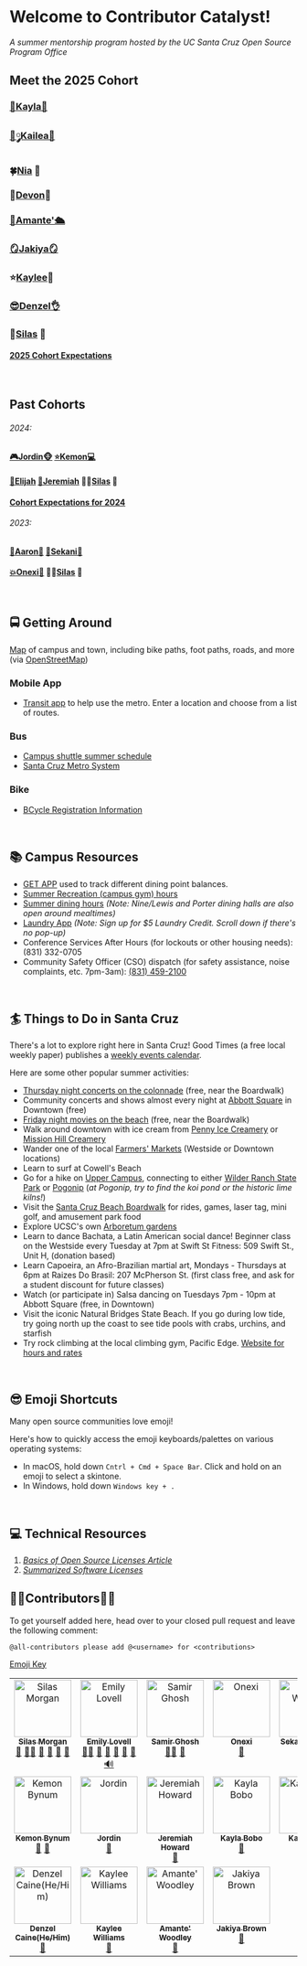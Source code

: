 # Welcome to Contributor Catalyst!
*A summer mentorship program hosted by the UC Santa Cruz Open Source Program Office*


## Meet the 2025 Cohort
### **[🧸Kayla🌸](https://github.com/kaybcodes)**
### **[🎀༘Kailea💋](https://github.com/kailealee)**
### **🍀[Nia](https://github.com/npNSU) 🔰**
### **📸[Devon](https://github.com/devon3583)🐆**
### **[🐜Amante'🛳️](https://github.com/awood0727)**
### **[🪞Jakiya🪞](https://github.com/jakbrownbytes)** 
### **⭐️[Kaylee](https://github.com/purpleskates123)🎨**
### **[😎Denzel👌](https://github.com/dcaine125)**
### **🎸[Silas](https://github.com/SilasVM) 📸**
#### [2025 Cohort Expectations](https://github.com/emmet0r/contributor-catalyst/blob/main/2025-Exepctations.md)

</br>

## Past Cohorts
###### 2024:
#### **[🎮Jordin🐵](https://github.com/Jordin221)** **[⭐️Kemon💻](https://github.com/klbynum)**
#### **[🐐Elijah](https://github.com/Wavyeli32/)** **[🎺Jeremiah](https://github.com/JeremiahAHoward)** **🕴🏾[Silas](https://github.com/SilasVM) 📸**
#### **[Cohort Expectations for 2024](https://github.com/emmet0r/contributor-catalyst/blob/main/2024-expectations.md)**
###### 2023: 
#### **[🐐Aaron🧩](https://github.com/thatguyseven/)** **[🥽Sekani🎨](https://github.com/snwarner22)**
#### **[💥Onexi🌴](https://github.com/OnexiMedina)**   **🕴🏾[Silas](https://github.com/SilasVM) 📸**

</br>

## 🚍 Getting Around 
[Map](https://www.openstreetmap.org/#map=15/36.9895/-122.0574) of campus and town, including bike paths, foot paths, roads, and more (via [OpenStreetMap](https://github.com/openstreetmap/))
### Mobile App
- [Transit app](https://transitapp.com) to help use the metro. Enter a location and choose from a list of routes.
### Bus 
- [Campus shuttle summer schedule](https://taps.ucsc.edu/pdf/campus-transit-schedule-8.5x11-summer-2023.pdf)
- [Santa Cruz Metro System](https://scmtd.com/en/routes/schedule/map)
### Bike 
- [BCycle Registration Information](https://taps.ucsc.edu/bike-programs/bike-share.html)

</br>

## 📚 Campus Resources
- [GET APP](https://dining.ucsc.edu/get/) used to track different dining point balances.
- [Summer Recreation (campus gym) hours](https://recreation.ucsc.edu/facilities/index.html)
- [Summer dining hours](https://dining.ucsc.edu/summer/) _(Note: Nine/Lewis and Porter dining halls are also open around mealtimes)_
- [Laundry App](https://mycscgo.com/laundry) _(Note: Sign up for $5 Laundry Credit. Scroll down if there's no pop-up)_
- Conference Services After Hours (for lockouts or other housing needs): (831) 332-0705
- Community Safety Officer (CSO) dispatch (for safety assistance, noise complaints, etc. 7pm-3am): [(831) 459-2100](tel:18314592100)

</br>

## 🏄 Things to Do in Santa Cruz
There's a lot to explore right here in Santa Cruz! Good Times (a free local weekly paper) publishes a [weekly events calendar](https://www.goodtimes.sc/things-to-do-santa-cruz/).

Here are some other popular summer activities:
- [Thursday night concerts on the colonnade](https://beachboardwalk.com/live-music-on-the-colonnade/) (free, near the Boardwalk)
- Community concerts and shows almost every night at [Abbott Square](https://www.abbottsquaremarket.com/events) in Downtown (free)
- [Friday night movies on the beach](https://beachboardwalk.com/movies/) (free, near the Boardwalk)
- Walk around downtown with ice cream from [Penny Ice Creamery](https://www.thepennyicecreamery.com) or [Mission Hill Creamery](https://www.missionhillcreamery.com)
- Wander one of the local [Farmers' Markets](https://santacruzfarmersmarket.org) (Westside or Downtown locations)
- Learn to surf at Cowell's Beach
- Go for a hike on [Upper Campus](https://maps.ucsc.edu/printable-maps/UCSC_upper_campus_map.pdf), connecting to either [Wilder Ranch State Park](https://www.parks.ca.gov/pages/549/files/WilderRanchSPWebLayout2017.pdf) or [Pogonip](https://www.cityofsantacruz.com/home/showpublisheddocument/42506/635600233927270000) (_at Pogonip, try to find the koi pond or the historic lime kilns!_)
- Visit the [Santa Cruz Beach Boardwalk](https://beachboardwalk.com) for rides, games, laser tag, mini golf, and amusement park food
- Explore UCSC's own [Arboretum gardens](https://arboretum.ucsc.edu/visit/admission-and-hours/index.html)
- Learn to dance Bachata, a Latin American social dance! Beginner class on the Westside every Tuesday at 7pm at Swift St Fitness: 509 Swift St., Unit H, (donation based)
- Learn Capoeira, an Afro-Brazilian martial art,  Mondays - Thursdays at 6pm at Raizes Do Brasil: 207 McPherson St. (first class free, and ask for a student discount for future classes)
- Watch (or participate in) Salsa dancing on Tuesdays 7pm - 10pm at Abbott Square (free, in Downtown)
- Visit the iconic Natural Bridges State Beach. If you go during low tide, try going north up the coast to see tide pools with crabs, urchins, and starfish
- Try rock climbing at the local climbing gym, Pacific Edge. [Website for hours and rates](https://pacificedgeclimbinggym.com/)

</br>

## 😎 Emoji Shortcuts
Many open source communities love emoji! 

Here's how to quickly access the emoji keyboards/palettes on various operating systems:
- In macOS, hold down <code>Cntrl + Cmd + Space Bar</code>. Click and hold on an emoji to select a skintone.
- In Windows, hold down <code>Windows key + .</code>

</br>

## 💻 Technical Resources
1. *[Basics of Open Source Licenses Article](https://medium.com/nationwide-technology/a-short-guide-to-open-source-licenses-cf5b1c329edd)*
2. *[Summarized Software Licenses](https://tldrlegal.com/)*

## 👩‍🚀Contributors👨‍🚀
To get yourself added here, head over to your closed pull request and leave the following comment:
```plaintext
@all-contributors please add @<username> for <contributions>
```
[Emoji Key](https://github.com/all-contributors/all-contributors/blob/master/docs/emoji-key.md)  


<!-- ALL-CONTRIBUTORS-LIST:START - Do not remove or modify this section -->
<!-- prettier-ignore-start -->
<!-- markdownlint-disable -->
<table>
  <tbody>
    <tr>
      <td align="center" valign="top" width="14.28%"><a href="https://github.com/SilasVM"><img src="https://avatars.githubusercontent.com/u/124199231?v=4?s=100" width="100px;" alt="Silas Morgan"/><br /><sub><b>Silas Morgan</b></sub></a><br /><a href="#doc-SilasVM" title="Documentation">📖</a> <a href="#mentoring-SilasVM" title="Mentoring">🧑‍🏫</a> <a href="#ideas-SilasVM" title="Ideas, Planning, & Feedback">🤔</a> <a href="#maintenance-SilasVM" title="Maintenance">🚧</a> <a href="#talk-SilasVM" title="Talks">📢</a> <a href="#review-SilasVM" title="Reviewed Pull Requests">👀</a></td>
      <td align="center" valign="top" width="14.28%"><a href="http://users.soe.ucsc.edu/~emme/"><img src="https://avatars.githubusercontent.com/u/279967?v=4?s=100" width="100px;" alt="Emily Lovell"/><br /><sub><b>Emily Lovell</b></sub></a><br /><a href="#mentoring-emmet0r" title="Mentoring">🧑‍🏫</a> <a href="#maintenance-emmet0r" title="Maintenance">🚧</a> <a href="#ideas-emmet0r" title="Ideas, Planning, & Feedback">🤔</a> <a href="#talk-emmet0r" title="Talks">📢</a> <a href="#review-emmet0r" title="Reviewed Pull Requests">👀</a> <a href="#doc-emmet0r" title="Documentation">📖</a> <a href="#audio-emmet0r" title="Audio">🔊</a></td>
      <td align="center" valign="top" width="14.28%"><a href="http://samir.tech"><img src="https://avatars.githubusercontent.com/u/22751315?v=4?s=100" width="100px;" alt="Samir Ghosh"/><br /><sub><b>Samir Ghosh</b></sub></a><br /><a href="#mentoring-smrghsh" title="Mentoring">🧑‍🏫</a> <a href="#doc-smrghsh" title="Documentation">📖</a></td>
      <td align="center" valign="top" width="14.28%"><a href="https://github.com/OnexiMedina"><img src="https://avatars.githubusercontent.com/u/112675769?v=4?s=100" width="100px;" alt="Onexi"/><br /><sub><b>Onexi</b></sub></a><br /><a href="#doc-OnexiMedina" title="Documentation">📖</a></td>
      <td align="center" valign="top" width="14.28%"><a href="https://github.com/snwarner22"><img src="https://avatars.githubusercontent.com/u/137221902?v=4?s=100" width="100px;" alt="Sekani Warner"/><br /><sub><b>Sekani Warner</b></sub></a><br /><a href="#doc-snwarner22" title="Documentation">📖</a></td>
      <td align="center" valign="top" width="14.28%"><a href="https://github.com/thatguyseven"><img src="https://avatars.githubusercontent.com/u/137221692?v=4?s=100" width="100px;" alt="Aaron Ni"/><br /><sub><b>Aaron Ni</b></sub></a><br /><a href="#doc-thatguyseven" title="Documentation">📖</a></td>
      <td align="center" valign="top" width="14.28%"><a href="https://github.com/Wavyeli32"><img src="https://avatars.githubusercontent.com/u/145284361?v=4?s=100" width="100px;" alt="Elijah Everett"/><br /><sub><b>Elijah Everett</b></sub></a><br /><a href="#doc-Wavyeli32" title="Documentation">📖</a></td>
    </tr>
    <tr>
      <td align="center" valign="top" width="14.28%"><a href="https://github.com/klbynum"><img src="https://avatars.githubusercontent.com/u/119598875?v=4?s=100" width="100px;" alt="Kemon Bynum"/><br /><sub><b>Kemon Bynum</b></sub></a><br /><a href="#doc-klbynum" title="Documentation">📖</a> <a href="#ideas-klbynum" title="Ideas, Planning, & Feedback">🤔</a></td>
      <td align="center" valign="top" width="14.28%"><a href="https://github.com/Jordin221"><img src="https://avatars.githubusercontent.com/u/173185647?v=4?s=100" width="100px;" alt="Jordin"/><br /><sub><b>Jordin</b></sub></a><br /><a href="#doc-Jordin221" title="Documentation">📖</a></td>
      <td align="center" valign="top" width="14.28%"><a href="https://github.com/JeremiahAHoward"><img src="https://avatars.githubusercontent.com/u/173306185?v=4?s=100" width="100px;" alt="Jeremiah Howard"/><br /><sub><b>Jeremiah Howard</b></sub></a><br /><a href="#doc-JeremiahAHoward" title="Documentation">📖</a></td>
      <td align="center" valign="top" width="14.28%"><a href="https://github.com/kaybcodes"><img src="https://avatars.githubusercontent.com/u/216741807?v=4?s=100" width="100px;" alt="Kayla Bobo"/><br /><sub><b>Kayla Bobo</b></sub></a><br /><a href="#doc-kaybcodes" title="Documentation">📖</a></td>
      <td align="center" valign="top" width="14.28%"><a href="https://github.com/kailealee"><img src="https://avatars.githubusercontent.com/u/216598901?v=4?s=100" width="100px;" alt="Kailea Lee"/><br /><sub><b>Kailea Lee</b></sub></a><br /><a href="#doc-kailealee" title="Documentation">📖</a></td>
      <td align="center" valign="top" width="14.28%"><a href="https://github.com/npNSU"><img src="https://avatars.githubusercontent.com/u/179620963?v=4?s=100" width="100px;" alt="Nia Perez"/><br /><sub><b>Nia Perez</b></sub></a><br /><a href="#doc-npNSU" title="Documentation">📖</a></td>
      <td align="center" valign="top" width="14.28%"><a href="https://github.com/devon3583"><img src="https://avatars.githubusercontent.com/u/154306718?v=4?s=100" width="100px;" alt="Devon Bobo"/><br /><sub><b>Devon Bobo</b></sub></a><br /><a href="#doc-devon3583" title="Documentation">📖</a></td>
    </tr>
    <tr>
      <td align="center" valign="top" width="14.28%"><a href="https://github.com/dcaine125"><img src="https://avatars.githubusercontent.com/u/179405193?v=4?s=100" width="100px;" alt="Denzel Caine(He/Him)"/><br /><sub><b>Denzel Caine(He/Him)</b></sub></a><br /><a href="#doc-dcaine125" title="Documentation">📖</a></td>
      <td align="center" valign="top" width="14.28%"><a href="https://github.com/purpleskates123"><img src="https://avatars.githubusercontent.com/u/216603447?v=4?s=100" width="100px;" alt="Kaylee Williams"/><br /><sub><b>Kaylee Williams</b></sub></a><br /><a href="#doc-purpleskates123" title="Documentation">📖</a></td>
      <td align="center" valign="top" width="14.28%"><a href="https://github.com/awood0727"><img src="https://avatars.githubusercontent.com/u/216573369?v=4?s=100" width="100px;" alt="Amante' Woodley"/><br /><sub><b>Amante' Woodley</b></sub></a><br /><a href="#doc-awood0727" title="Documentation">📖</a></td>
      <td align="center" valign="top" width="14.28%"><a href="https://github.com/jakbrownbytes"><img src="https://avatars.githubusercontent.com/u/216607786?v=4?s=100" width="100px;" alt="Jakiya Brown"/><br /><sub><b>Jakiya Brown</b></sub></a><br /><a href="#doc-jakbrownbytes" title="Documentation">📖</a></td>
    </tr>
  </tbody>
</table>

<!-- markdownlint-restore -->
<!-- prettier-ignore-end -->

<!-- ALL-CONTRIBUTORS-LIST:END -->
